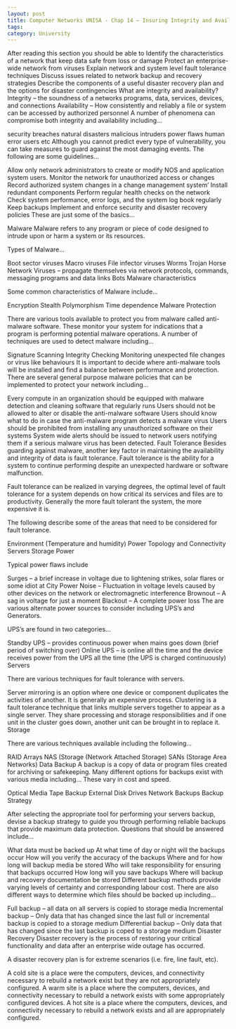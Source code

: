 ```yaml
---
layout: post
title: Computer Networks UNISA - Chap 14 – Insuring Integrity and Availability
tags: 
category: University
---
```

After reading this section you should be able to
Identify the characteristics of a network that keep data safe from loss or damage
Protect an enterprise-wide network from viruses
Explain network and system level fault tolerance techniques
Discuss issues related to network backup and recovery strategies
Describe the components of a useful disaster recovery plan and the options for disaster contingencies
What are integrity and availability?
Integrity – the soundness of a networks programs, data, services, devices, and connections
Availability – How consistently and reliably a file or system can be accessed by authorized personnel
A number of phenomena can compromise both integrity and availability including…

security breaches
natural disasters
malicious intruders
power flaws
human error
users
etc
Although you cannot predict every type of vulnerability, you can take measures to guard against the most damaging events. The following are some guidelines…

Allow only network administrators to create or modify NOS and application system users.
Monitor the network for unauthorized access or changes
Record authorized system changes in a change management system’
Install redundant components
Perform regular health checks on the network
Check system performance, error logs, and the system log book regularly
Keep backups
Implement and enforce security and disaster recovery policies
These are just some of the basics…

Malware
Malware refers to any program or piece of code designed to intrude upon or harm a system or its resources.

Types of Malware…

Boot sector viruses
Macro viruses
File infector viruses
Worms
Trojan Horse
Network Viruses – propagate themselves via network protocols, commands, messaging programs and data links
Bots
Malware characteristics

Some common characteristics of Malware include…

Encryption
Stealth
Polymorphism
Time dependence
Malware Protection

There are various tools available to protect you from malware called anti-malware software. These monitor your system for indications that a program is performing potential malware operations. A number of techniques are used to detect malware including…

Signature Scanning
Integrity Checking
Monitoring unexpected file changes or virus like behaviours
It is important to decide where anti-malware tools will be installed and find a balance between performance and protection. There are several general purpose malware policies that can be implemented to protect your network including…

Every compute in an organization should be equipped with malware detection and cleaning software that regularly runs
Users should not be allowed to alter or disable the anti-malware software
Users should know what to do in case the anti-malware program detects a malware virus
Users should be prohibited from installing any unauthorized software on their systems
System wide alerts should be issued to network users notifying them if a serious malware virus has been detected.
Fault Tolerance
Besides guarding against malware, another key factor in maintaining the availability and integrity of data is fault tolerance. Fault tolerance is the ability for a system to continue performing despite an unexpected hardware or software malfunction.

Fault tolerance can be realized in varying degrees, the optimal level of fault tolerance for a system depends on how critical its services and files are to productivity. Generally the more fault tolerant the system, the more expensive it is.

The following describe some of the areas that need to be considered for fault tolerance.

Environment (Temperature and humidity)
Power
Topology and Connectivity
Servers
Storage
Power

Typical power flaws include

Surges – a brief increase in voltage due to lightening strikes, solar flares or some idiot at City Power
Noise – Fluctuation in voltage levels caused by other devices on the network or electromagnetic interference
Brownout – A sag in voltage for just a moment
Blackout – A complete power loss
The are various alternate power sources to consider including UPS’s and Generators.

UPS’s are found in two categories…

Standby UPS – provides continuous power when mains goes down (brief period of switching over)
Online UPS – is online all the time and the device receives power from the UPS all the time (the UPS is charged continuously)
Servers

There are various techniques for fault tolerance with servers.

Server mirroring is an option where one device or component duplicates the activities of another. It is generally an expensive process.
Clustering is a fault tolerance technique that links multiple servers together to appear as a single server. They share processing and storage responsibilities and if one unit in the cluster goes down, another unit can be brought in to replace it.
Storage

There are various techniques available including the following…

RAID Arrays
NAS (Storage (Network Attached Storage)
SANs (Storage Area Networks)
Data Backup
A backup is a copy of data or program files created for archiving or safekeeping. Many different options for backups exist with various media including… These vary in cost and speed.

Optical Media
Tape Backup
External Disk Drives
Network Backups
Backup Strategy

After selecting the appropriate tool for performing your servers backup, devise a backup strategy to guide you through performing reliable backups that provide maximum data protection. Questions that should be answered include…

What data must be backed up
At what time of day or night will the backups occur
How will you verify the accuracy of the backups
Where and for how long will backup media be stored
Who will take responsibility for ensuring that backups occurred
How long will you save backups
Where will backup and recovery documentation be stored
Different backup methods provide varying levels of certainty and corresponding labour cost. There are also different ways to determine which files should be backed up including…

Full backup – all data on all servers is copied to storage media
Incremental backup – Only data that has changed since the last full or incremental backup is copied to a storage medium
Differential backup – Only data that has changed since the last backup is coped to a storage medium
Disaster Recovery
Disaster recovery is the process of restoring your critical functionality and data after an enterprise wide outage has occurred.

A disaster recovery plan is for extreme scenarios (i.e. fire, line fault, etc).

A cold site is a place were the computers, devices, and connectivity necessary to rebuild a network exist but they are not appropriately configured.
A warm site is a place where the computers, devices, and connectivity necessary to rebuild a network exists with some appropriately configured devices.
A hot site is a place where the computers, devices, and connectivity necessary to rebuild a network exists and all are appropriately configured.